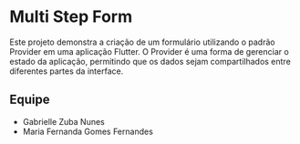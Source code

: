 # Multi Step Form

Este projeto demonstra a criação de um formulário utilizando o padrão Provider em uma aplicação Flutter. O Provider é uma forma de gerenciar o estado da aplicação, permitindo que os dados sejam compartilhados entre diferentes partes da interface.

## Equipe 
- Gabrielle Zuba Nunes
- Maria Fernanda Gomes Fernandes
